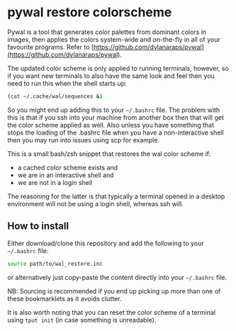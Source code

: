 # pywal restore colorscheme

Pywal is a tool that generates color palettes from dominant colors in images, then applies the colors system-wide and on-the-fly in all of your favourite programs. Refer to [https://github.com/dylanaraps/pywal](https://github.com/dylanaraps/pywal).

The updated color scheme is only applied to running terminals, however, so if you want new terminals to also have the same look and feel then you need to run this when the shell starts up:
```bash
(cat ~/.cache/wal/sequences &)
```

So you might end up adding this to your `~/.bashrc` file. The problem with this is that if you ssh into your machine from another box then that will get the color scheme applied as well. Also unless you have something that stops the loading of the .bashrc file when you have a non-interactive shell then you may run into issues using scp for example.

This is a small bash/zsh snippet that restores the wal color scheme if:

   * a cached color scheme exists and
   * we are in an interactive shell and
   * we are not in a login shell

The reasoning for the latter is that typically a terminal opened in a desktop environment will not be using a login shell, whereas ssh will.

## How to install

Either download/clone this repository and add the following to your `~/.bashrc` file:
```bash
source path/to/wal_restore.inc
```

or alternatively just copy-paste the content directly into your `~/.bashrc` file.

NB: Sourcing is recommended if you end up picking up more than one of these bookmarklets as it avoids clutter.

It is also worth noting that you can reset the color scheme of a terminal using `tput init` (in case something is unreadable).
